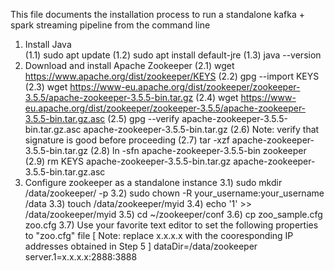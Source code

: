 This file documents the installation process to run a standalone kafka + spark streaming pipeline from the command line
1) Install Java  
(1.1) sudo apt update
(1.2) sudo apt install default-jre
(1.3) java --version
2) Download and install Apache Zookeeper
(2.1) wget https://www.apache.org/dist/zookeeper/KEYS
(2.2) gpg --import KEYS
(2.3) wget https://www-eu.apache.org/dist/zookeeper/zookeeper-3.5.5/apache-zookeeper-3.5.5-bin.tar.gz
(2.4) wget https://www-eu.apache.org/dist/zookeeper/zookeeper-3.5.5/apache-zookeeper-3.5.5-bin.tar.gz.asc
(2.5) gpg --verify apache-zookeeper-3.5.5-bin.tar.gz.asc apache-zookeeper-3.5.5-bin.tar.gz
(2.6) Note: verify that signature is good before proceeding
(2.7) tar -xzf apache-zookeeper-3.5.5-bin.tar.gz
(2.8) ln -sfn apache-zookeeper-3.5.5-bin zookeeper
(2.9) rm KEYS apache-zookeeper-3.5.5-bin.tar.gz apache-zookeeper-3.5.5-bin.tar.gz.asc
3) Configure zookeeper as a standalone instance
3.1) sudo mkdir /data/zookeeper/ -p
3.2) sudo chown -R your_username:your_username /data
3.3) touch /data/zookeeper/myid
3.4) echo '1' >> /data/zookeeper/myid
3.5) cd ~/zookeeper/conf
3.6) cp zoo_sample.cfg zoo.cfg
3.7) Use your favorite text editor to set the following properties to "zoo.cfg" file
[ Note: replace x.x.x.x with the cooresponding IP addresses obtained in Step 5 ]
dataDir=/data/zookeeper
server.1=x.x.x.x:2888:3888
